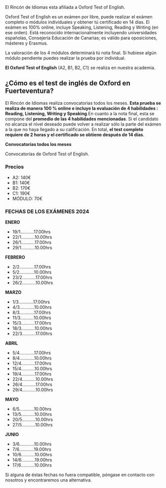 E﻿l Rincón de Idiomas esta afiliada a Oxford Test of English.

Oxford Test of English es un exámen por libre, puede realizar el exámen completo o módulos individuales y obtener tú certificado en 14 días. El exámen es 100% online, incluye Speaking, Listening, Reading y Writing (en ese orden). Está reconocido internacionalmente incluyendo universidades españolas, Consejería Educación de Canarias; es válido para oposiciones, másteres y Erasmus.

La valoración de los 4 módulos determinará tú nota final. Si hubiese algún módulo pendiente puedes realizar la prueba por individual.

**El Oxford Test of English** (A2, B1, B2, C1) se realiza en nuestra academia. 

## ¿Cómo es el test de inglés de Oxford en Fuerteventura?

El Rincón de Idiomas realiza convocatorias todos los meses. **Esta prueba se realiza de manera 100 % online e incluye la evaluación de 4 habilidades : Reading, Listening, Writing y Speaking**.En cuanto a la nota final, esta se compone del **promedio de las 4 habilidades mencionadas**. Si el candidato no alcanza el nivel deseado puede volver a realizar sólo la parte del exámen a la que no haya llegado a su calificación. En total, **el test completo requiere de 2 horas y el certificado se obtiene después de 14 días**.

**Convocatorias todos los meses**

Convocatorías de Oxford Test of English.

### Precios

* A2: 140€
* B1: 140€
* B2: 170€
* C1: 190€
* MÓDULO: 70€

### FECHAS DE LOS EXÁMENES 2024

**ENERO**

* 19/1...........17.00hrs
* 22/1...........10.00hrs
* 26/1...........17.00hrs
* 29/1...........10.00hrs

**FEBRERO**

* 2/2............17.00hrs
* 5/2............10.00hrs
* 23/2...........17.00hrs
* 26/2...........10.00hrs

**MARZO**

* 1/3............17.00hrs
* 4/3............10.00hrs
* 8/3............17.00hrs
* 11/3...........10.00hrs
* 15/3...........17.00hrs
* 18/3...........10.00hrs
* 22/3...........17.00hrs

**ABRIL**

* 5/4............17.00hrs
* 8/4............10.00hrs
* 12/4...........17.00hrs
* 15/4...........10.00hrs
* 19/4...........17.00hrs
* 22/4...........10.00hrs
* 26/4...........17.00hrs
* 29/4...........10.00hrs

**MAYO**

* 6/5............10.00hrs
* 13/5...........10.00hrs
* 20/5...........10.00hrs
* 27/5...........10.00hrs

**JUNIO**

* 3/6............10.00hrs
* 7/6............19.00hrs
* 10/6...........10.00hrs
* 14/6...........19.00hrs
* 17/6...........10.00hrs

Si alguna de éstas fechas no fuera compatible, póngase en contacto con nosotros y encontraremos una alternativa.